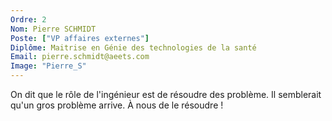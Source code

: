 ```yaml
---
Ordre: 2
Nom: Pierre SCHMIDT
Poste: ["VP affaires externes"]
Diplôme: Maitrise en Génie des technologies de la santé
Email: pierre.schmidt@aeets.com 
Image: "Pierre_S"
---
```


On dit que le rôle de l'ingénieur est de résoudre des problème. Il semblerait qu'un gros problème arrive. À nous de le résoudre !